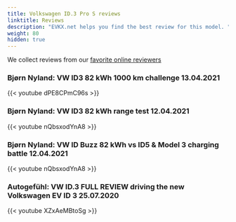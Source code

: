 ```yaml
---
title: Volkswagen ID.3 Pro S reviews
linktitle: Reviews
description: "EVKX.net helps you find the best review for this model. "
weight: 80
hidden: true
---
```

<object type="image/svg+xml" data="../modelnavigation.svg"></object>
We collect reviews from our [favorite online reviewers](/guides/evreviewers/)

### Bjørn Nyland: VW ID3 82 kWh 1000 km challenge 13.04.2021

{{< youtube dPE8CPmC96s >}}

### Bjørn Nyland: VW ID3 82 kWh range test 12.04.2021

{{< youtube nQbsxodYnA8 >}}

### Bjørn Nyland: VW ID Buzz 82 kWh vs ID5 & Model 3 charging battle 12.04.2021

{{< youtube nQbsxodYnA8 >}}

### Autogefühl: VW ID.3 FULL REVIEW driving the new Volkswagen EV ID 3 25.07.2020

{{< youtube XZxAeMBtoSg >}}

